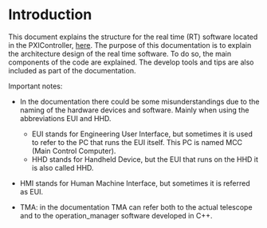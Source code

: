 # Introduction

This document explains the structure for the real time (RT)
software located in the PXIController,
[here](https://gitlab.tekniker.es/aut/projects/3151-LSST/LabVIEWCode/PXIController).
The purpose of this documentation is to explain the architecture design of the
real time software. To do so, the main components of the code are explained. The
develop tools and tips are also included as part of the documentation.

Important notes:

- In the documentation there could be some misunderstandings due to the naming of the hardware devices and software.
Mainly when using the abbreviations EUI and HHD.
  - EUI stands for Engineering User Interface, but sometimes it is used to
    refer to the PC that runs the EUI itself. This PC is named MCC (Main
    Control Computer).
  - HHD stands for Handheld Device, but the EUI that runs on the HHD it is
    also called HHD.

- HMI stands for Human Machine Interface, but sometimes it is referred as EUI.

- TMA: in the documentation TMA can refer both to the actual telescope and to the operation_manager software
developed in C++.
